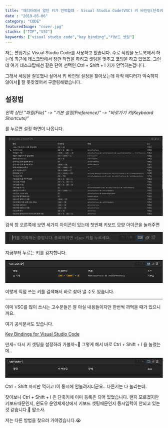 ```yaml
---
title: "에디터에서 알던 키가 안먹힐때 - Visual Studio Code(VSC) 키 바인딩(단축키) 설정하기"
date : "2019-05-06"
category: "CODE"
featuredImage: "cover.jpg"
stacks: ["TIP","VSC"]
keywords: ["visual studio code","key binding","키보드 셋팅"]
---
```


저는 편집기로 Visual Studio Code를 사용하고 있습니다. 주로 작업을 노트북에서 하는데 최근에 데스크탑에서 잠깐 작업을 하려고 셋팅을 맞추고 코딩을 하고 있었죠. 그런데 여기 데스크탑에선 같은 단어 선택인 Ctrl + Shift + l 키가 안먹히는겁니다. 

그래서 세팅을 잘못했나 싶어서 키 바인딩 설정을 찾아보는데 아직 에디터가 익숙하지 않아서👶 잘 못찾겠어서 구글링해봤습니다.

## 설정법

_왼쪽 상단 "파일(File)" -> "기본 설정(Preference)" -> "바로가기 키(Keyboard Shortcuts)"_

를 누르면 설정 화면이 나옵니다.

![설정 화면](./capture1.JPG "설정 화면")

검색 창 오른쪽에 보면 세가지 아이콘이 있는데 첫번째 키보드 모양 아이콘을 눌러주면

![키보드 아이콘](./capture2.JPG "키보드 아이콘을 누르자")

지금부터 누르는 키를 감지합니다.

![감지하는 중](./capture3.JPG "키를 감지하는 모습")

이렇게 직접 쓰는 키를 검색해서 바로 찾아 낼 수도 있습니다.

- - -

이미 VSC를 많이 쓰시는 고수분들은 잘 아실 내용들이지만 한번씩 까먹을 때가 있으니까요.

여기 공식문서도 있습니다.

[Key Bindings for Visual Studio Code](https://code.visualstudio.com/docs/getstarted/keybindings)

만세~ 다시 키 셋팅을 설정하러 가볼까~👏 그렇게 해서 바로 Ctrl + Shift + l 을 눌렀는데..

![눌려라~~](./capture4.JPG "l이 안눌려..?")

Ctrl + Shift 까지만 먹히고 l이 동시에 안눌려지더군요.. 다른키는 다 눌리는데.

찾아보니 Ctrl + Shift + l 은 단축키에 이미 등록은 되어 있었습니다. 왠지 모르겠지만 키보드때문인지, 윈도우 운영체제상에서 키보드 셋팅때문인지 동시입력이 안되고 있는것 같습니다.🤯 맙소사.

저는 다른 방법을 찾으러 가야겠습니다.😭